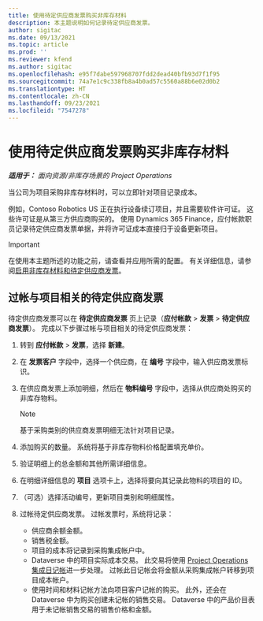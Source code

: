 ```yaml
---
title: 使用待定供应商发票购买非库存材料
description: 本主题说明如何记录待定供应商发票。
author: sigitac
ms.date: 09/13/2021
ms.topic: article
ms.prod: ''
ms.reviewer: kfend
ms.author: sigitac
ms.openlocfilehash: e95f7dabe597968707fdd2dead40bfb93d7f1f95
ms.sourcegitcommit: 74a7e1c9c338fb8a4b0ad57c5560a88b6e02d0b2
ms.translationtype: HT
ms.contentlocale: zh-CN
ms.lasthandoff: 09/23/2021
ms.locfileid: "7547278"
---
```

# <a name="purchase-non-stocked-materials-using-a-pending-vendor-invoice"></a>使用待定供应商发票购买非库存材料

_**适用于：** 面向资源/非库存场景的 Project Operations_

当公司为项目采购非库存材料时，可以立即针对项目记录成本。 

例如，Contoso Robotics US 正在执行设备续订项目，并且需要软件许可证。 这些许可证是从第三方供应商购买的。  使用 Dynamics 365 Finance，应付帐款职员记录待定供应商发票单据，并将许可证成本直接归于设备更新项目。 

> [!IMPORTANT]
> 在使用本主题所述的功能之前，请查看并应用所需的配置。 有关详细信息，请参阅[启用非库存材料和待定供应商发票](configure-materials-nonstocked.md)。 

## <a name="post-a-project-related-pending-vendor-invoice"></a>过帐与项目相关的待定供应商发票 

待定供应商发票可以在 **待定供应商发票** 页上记录（**应付帐款** > **发票** > **待定供应商发票**）。 完成以下步骤过帐与项目相关的待定供应商发票：

1. 转到 **应付帐款** > **发票**，选择 **新建**。 
2. 在 **发票客户** 字段中，选择一个供应商，在 **编号** 字段中，输入供应商发票标识。
3. 在供应商发票上添加明细，然后在 **物料编号** 字段中，选择从供应商处购买的非库存物料。 

    > [!NOTE]
    > 基于采购类别的供应商发票明细无法针对项目记录。 
    
5. 添加购买的数量。 系统将基于非库存物料价格配置填充单价。 
6. 验证明细上的总金额和其他所需详细信息。
7. 在明细详细信息的 **项目** 选项卡上，选择将要向其记录此物料的项目的 ID。
8. （可选）选择活动编号，更新项目类别和明细属性。
9. 过帐待定供应商发票。 过帐发票时，系统将记录：
    
    - 供应商余额金额。
    - 销售税金额。
    - 项目的成本将记录到采购集成帐户中。
    - Dataverse 中的项目实际成本交易。  此交易将使用 [Project Operations 集成日记帐](../project-accounting/project-operations-integration-journal.md)进一步处理。 过帐此日记帐会将金额从采购集成帐户转移到项目成本帐户。 
    - 使用时间和材料记帐方法向项目客户记帐的购买。 此外，还会在 Dataverse 中为购买创建未记帐的销售交易。 Dataverse 中的产品价目表用于未记帐销售交易的销售价格和金额。
